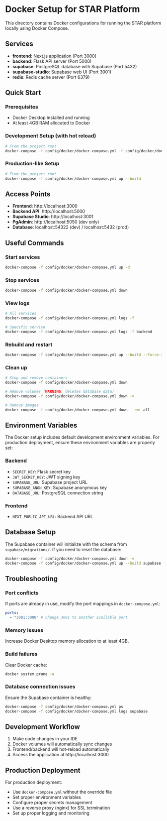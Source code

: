 # Docker Setup for STAR Platform

This directory contains Docker configurations for running the STAR platform locally using Docker Compose.

## Services

- **frontend**: Next.js application (Port 3000)
- **backend**: Flask API server (Port 5000)
- **supabase**: PostgreSQL database with Supabase (Port 5432)
- **supabase-studio**: Supabase web UI (Port 3001)
- **redis**: Redis cache server (Port 6379)

## Quick Start

### Prerequisites

- Docker Desktop installed and running
- At least 4GB RAM allocated to Docker

### Development Setup (with hot reload)

```bash
# From the project root
docker-compose -f config/docker/docker-compose.yml -f config/docker/docker-compose.override.yml up --build
```

### Production-like Setup

```bash
# From the project root
docker-compose -f config/docker/docker-compose.yml up --build
```

## Access Points

- **Frontend**: http://localhost:3000
- **Backend API**: http://localhost:5000
- **Supabase Studio**: http://localhost:3001
- **PgAdmin**: http://localhost:5050 (dev only)
- **Database**: localhost:54322 (dev) / localhost:5432 (prod)

## Useful Commands

### Start services

```bash
docker-compose -f config/docker/docker-compose.yml up -d
```

### Stop services

```bash
docker-compose -f config/docker/docker-compose.yml down
```

### View logs

```bash
# All services
docker-compose -f config/docker/docker-compose.yml logs -f

# Specific service
docker-compose -f config/docker/docker-compose.yml logs -f backend
```

### Rebuild and restart

```bash
docker-compose -f config/docker/docker-compose.yml up --build --force-recreate
```

### Clean up

```bash
# Stop and remove containers
docker-compose -f config/docker/docker-compose.yml down

# Remove volumes (WARNING: deletes database data)
docker-compose -f config/docker/docker-compose.yml down -v

# Remove images
docker-compose -f config/docker/docker-compose.yml down --rmi all
```

## Environment Variables

The Docker setup includes default development environment variables. For production deployment, ensure these environment variables are properly set:

### Backend

- `SECRET_KEY`: Flask secret key
- `JWT_SECRET_KEY`: JWT signing key
- `SUPABASE_URL`: Supabase project URL
- `SUPABASE_ANON_KEY`: Supabase anonymous key
- `DATABASE_URL`: PostgreSQL connection string

### Frontend

- `NEXT_PUBLIC_API_URL`: Backend API URL

## Database Setup

The Supabase container will initialize with the schema from `supabase/migrations/`. If you need to reset the database:

```bash
docker-compose -f config/docker/docker-compose.yml down -v
docker-compose -f config/docker/docker-compose.yml up --build supabase
```

## Troubleshooting

### Port conflicts

If ports are already in use, modify the port mappings in `docker-compose.yml`:

```yaml
ports:
  - "3001:3000" # Change 3001 to another available port
```

### Memory issues

Increase Docker Desktop memory allocation to at least 4GB.

### Build failures

Clear Docker cache:

```bash
docker system prune -a
```

### Database connection issues

Ensure the Supabase container is healthy:

```bash
docker-compose -f config/docker/docker-compose.yml ps
docker-compose -f config/docker/docker-compose.yml logs supabase
```

## Development Workflow

1. Make code changes in your IDE
2. Docker volumes will automatically sync changes
3. Frontend/backend will hot-reload automatically
4. Access the application at http://localhost:3000

## Production Deployment

For production deployment:

- Use `docker-compose.yml` without the override file
- Set proper environment variables
- Configure proper secrets management
- Use a reverse proxy (nginx) for SSL termination
- Set up proper logging and monitoring
